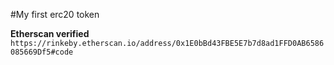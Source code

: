#My first erc20 token

**Etherscan verified**
`https://rinkeby.etherscan.io/address/0x1E0bBd43FBE5E7b7d8ad1FFD0AB6586085669Df5#code`